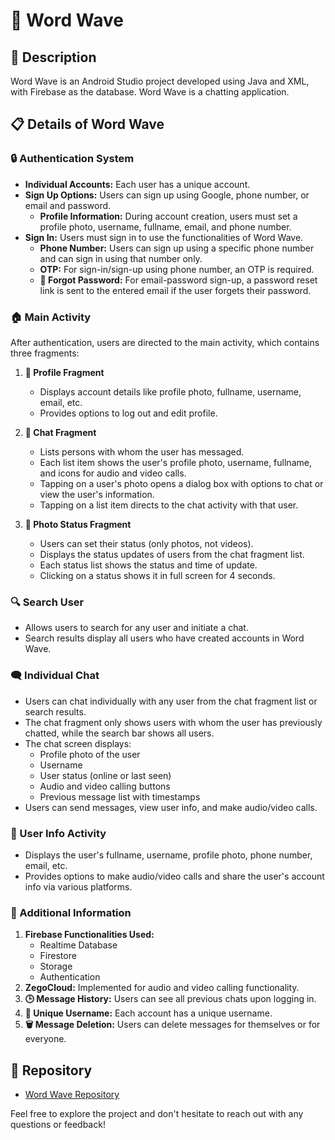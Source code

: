 # 🌊 Word Wave

## 📜 Description

Word Wave is an Android Studio project developed using Java and XML, with Firebase as the database. Word Wave is a chatting application.

## 📋 Details of Word Wave

### 🔒 Authentication System

- **Individual Accounts:** Each user has a unique account.
- **Sign Up Options:** Users can sign up using Google, phone number, or email and password.
  - **Profile Information:** During account creation, users must set a profile photo, username, fullname, email, and phone number.
- **Sign In:** Users must sign in to use the functionalities of Word Wave.
  - **Phone Number:** Users can sign up using a specific phone number and can sign in using that number only.
  - **OTP:** For sign-in/sign-up using phone number, an OTP is required.
  - **🔑 Forgot Password:** For email-password sign-up, a password reset link is sent to the entered email if the user forgets their password.

### 🏠 Main Activity

After authentication, users are directed to the main activity, which contains three fragments:

1. **👤 Profile Fragment**
   - Displays account details like profile photo, fullname, username, email, etc.
   - Provides options to log out and edit profile.

2. **💬 Chat Fragment**
   - Lists persons with whom the user has messaged.
   - Each list item shows the user's profile photo, username, fullname, and icons for audio and video calls.
   - Tapping on a user's photo opens a dialog box with options to chat or view the user's information.
   - Tapping on a list item directs to the chat activity with that user.

3. **📸 Photo Status Fragment**
   - Users can set their status (only photos, not videos).
   - Displays the status updates of users from the chat fragment list.
   - Each status list shows the status and time of update.
   - Clicking on a status shows it in full screen for 4 seconds.

### 🔍 Search User

- Allows users to search for any user and initiate a chat.
- Search results display all users who have created accounts in Word Wave.

### 🗨️ Individual Chat

- Users can chat individually with any user from the chat fragment list or search results.
- The chat fragment only shows users with whom the user has previously chatted, while the search bar shows all users.
- The chat screen displays:
  - Profile photo of the user
  - Username
  - User status (online or last seen)
  - Audio and video calling buttons
  - Previous message list with timestamps
- Users can send messages, view user info, and make audio/video calls.

### 📇 User Info Activity

- Displays the user's fullname, username, profile photo, phone number, email, etc.
- Provides options to make audio/video calls and share the user's account info via various platforms.

### 📌 Additional Information

1. **Firebase Functionalities Used:**
   - Realtime Database
   - Firestore
   - Storage
   - Authentication
2. **ZegoCloud:** Implemented for audio and video calling functionality.
3. **🕒 Message History:** Users can see all previous chats upon logging in.
4. **🔑 Unique Username:** Each account has a unique username.
5. **🗑️ Message Deletion:** Users can delete messages for themselves or for everyone.

## 📂 Repository

- [Word Wave Repository](https://github.com/YourUsername/WordWave)

Feel free to explore the project and don't hesitate to reach out with any questions or feedback!
